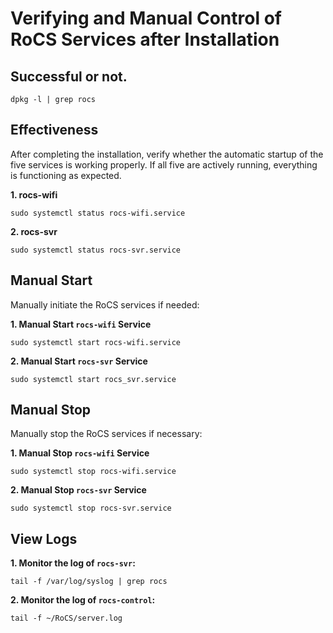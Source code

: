 # Verifying and Manual Control of RoCS Services after Installation

## Successful or not.

```shell
dpkg -l | grep rocs
```

## Effectiveness
After completing the installation, verify whether the automatic startup of the five services is working properly. If all five are actively running, everything is functioning as expected.

**1. rocs-wifi**

```shell
sudo systemctl status rocs-wifi.service
```

**2. rocs-svr**

```shell
sudo systemctl status rocs-svr.service
```

## Manual Start
Manually initiate the RoCS services if needed:

**1. Manual Start `rocs-wifi` Service**

```shell
sudo systemctl start rocs-wifi.service
```

**2. Manual Start `rocs-svr` Service**

```shell
sudo systemctl start rocs_svr.service
```

## Manual Stop
Manually stop the RoCS services if necessary:

**1. Manual Stop `rocs-wifi` Service**

```shell
sudo systemctl stop rocs-wifi.service
```

**2. Manual Stop `rocs-svr` Service**

```shell
sudo systemctl stop rocs-svr.service
```

## View Logs
**1. Monitor the log of `rocs-svr`:**

```shell
tail -f /var/log/syslog | grep rocs
```

**2. Monitor the log of `rocs-control`:**

```shell
tail -f ~/RoCS/server.log
```